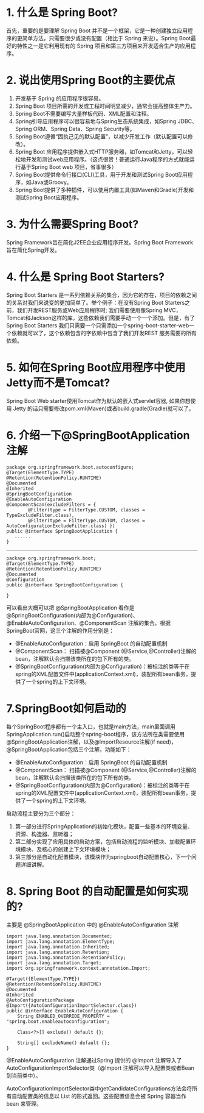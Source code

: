 # 1. 什么是 Spring Boot? #

首先，重要的是要理解 Spring Boot 并不是一个框架，它是一种创建独立应用程序的更简单方法，只需要很少或没有配置（相比于 Spring 来说）。Spring Boot最好的特性之一是它利用现有的 Spring 项目和第三方项目来开发适合生产的应用程序。

# 2. 说出使用Spring Boot的主要优点  #

1. 开发基于 Spring 的应用程序很容易。
1. Spring Boot 项目所需的开发或工程时间明显减少，通常会提高整体生产力。
1. Spring Boot不需要编写大量样板代码、XML配置和注释。
1. Spring引导应用程序可以很容易地与Spring生态系统集成，如Spring JDBC、Spring ORM、Spring Data、Spring Security等。
1. Spring Boot遵循“固执己见的默认配置”，以减少开发工作（默认配置可以修改）。
1. Spring Boot 应用程序提供嵌入式HTTP服务器，如Tomcat和Jetty，可以轻松地开发和测试web应用程序。（这点很赞！普通运行Java程序的方式就能运行基于Spring Boot web 项目，省事很多）
1. Spring Boot提供命令行接口(CLI)工具，用于开发和测试Spring Boot应用程序，如Java或Groovy。
1. Spring Boot提供了多种插件，可以使用内置工具(如Maven和Gradle)开发和测试Spring Boot应用程序。

# 3. 为什么需要Spring Boot? #

Spring Framework旨在简化J2EE企业应用程序开发。Spring Boot Framework旨在简化Spring开发。

# 4. 什么是 Spring Boot Starters? #

Spring Boot Starters 是一系列依赖关系的集合，因为它的存在，项目的依赖之间的关系对我们来说变的更加简单了。举个例子：在没有Spring Boot Starters之前，我们开发REST服务或Web应用程序时; 我们需要使用像Spring MVC，Tomcat和Jackson这样的库，这些依赖我们需要手动一个一个添加。但是，有了 Spring Boot Starters 我们只需要一个只需添加一个spring-boot-starter-web一个依赖就可以了，这个依赖包含的字依赖中包含了我们开发REST 服务需要的所有依赖。

# 5. 如何在Spring Boot应用程序中使用Jetty而不是Tomcat? #

Spring Boot Web starter使用Tomcat作为默认的嵌入式servlet容器, 如果你想使用 Jetty 的话只需要修改pom.xml(Maven)或者build.gradle(Gradle)就可以了。

# 6. 介绍一下@SpringBootApplication注解 #

	package org.springframework.boot.autoconfigure;
	@Target(ElementType.TYPE)
	@Retention(RetentionPolicy.RUNTIME)
	@Documented
	@Inherited
	@SpringBootConfiguration
	@EnableAutoConfiguration
	@ComponentScan(excludeFilters = {
			@Filter(type = FilterType.CUSTOM, classes = TypeExcludeFilter.class),
			@Filter(type = FilterType.CUSTOM, classes = AutoConfigurationExcludeFilter.class) })
	public @interface SpringBootApplication {
	   ......
	}

----------

	package org.springframework.boot;
	@Target(ElementType.TYPE)
	@Retention(RetentionPolicy.RUNTIME)
	@Documented
	@Configuration
	public @interface SpringBootConfiguration {
	
	}

可以看出大概可以把 @SpringBootApplication 看作是 @SpringBootConfiguration(内部为@Configuration)、@EnableAutoConfiguration、@ComponentScan 注解的集合。根据 SpringBoot官网，这三个注解的作用分别是：

- @EnableAutoConfiguration：启用 SpringBoot 的自动配置机制
- @ComponentScan： 扫描被@Component (@Service,@Controller)注解的bean，注解默认会扫描该类所在的包下所有的类。
- @SpringBootConfiguration(内部为@Configuration)：被标注的类等于在spring的XML配置文件中(applicationContext.xml)，装配所有bean事务，提供了一个spring的上下文环境。

# 7.SpringBoot如何启动的 #

每个SpringBoot程序都有一个主入口，也就是main方法，main里面调用SpringApplication.run()启动整个spring-boot程序，该方法所在类需要使用@SpringBootApplication注解，以及@ImportResource注解(if need)，@SpringBootApplication包括三个注解，功能如下：

- @EnableAutoConfiguration：启用 SpringBoot 的自动配置机制
- @ComponentScan： 扫描被@Component (@Service,@Controller)注解的bean，注解默认会扫描该类所在的包下所有的类。
- @SpringBootConfiguration(内部为@Configuration)：被标注的类等于在spring的XML配置文件中(applicationContext.xml)，装配所有bean事务，提供了一个spring的上下文环境。

启动流程主要分为三个部分：

1. 第一部分进行SpringApplication的初始化模块，配置一些基本的环境变量、资源、构造器、监听器；
1. 第二部分实现了应用具体的启动方案，包括启动流程的监听模块、加载配置环境模块、及核心的创建上下文环境模块；
1. 第三部分是自动化配置模块，该模块作为springboot自动配置核心，下一个问题详细讲解。

# 8. Spring Boot 的自动配置是如何实现的? #

主要是 @SpringBootApplication 中的 @EnableAutoConfiguration 注解

	import java.lang.annotation.Documented;
	import java.lang.annotation.ElementType;
	import java.lang.annotation.Inherited;
	import java.lang.annotation.Retention;
	import java.lang.annotation.RetentionPolicy;
	import java.lang.annotation.Target;
	import org.springframework.context.annotation.Import;
	
	@Target({ElementType.TYPE})
	@Retention(RetentionPolicy.RUNTIME)
	@Documented
	@Inherited
	@AutoConfigurationPackage
	@Import({AutoConfigurationImportSelector.class})
	public @interface EnableAutoConfiguration {
	    String ENABLED_OVERRIDE_PROPERTY = "spring.boot.enableautoconfiguration";
	
	    Class<?>[] exclude() default {};
	
	    String[] excludeName() default {};
	}

@EnableAutoConfiguration 注解通过Spring 提供的 @Import 注解导入了AutoConfigurationImportSelector类（@Import 注解可以导入配置类或者Bean到当前类中）。

AutoConfigurationImportSelector类中getCandidateConfigurations方法会将所有自动配置类的信息以 List 的形式返回。这些配置信息会被 Spring 容器当作 bean 来管理。

